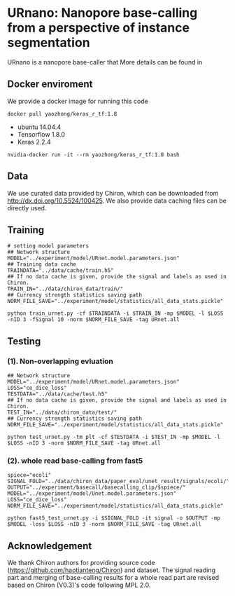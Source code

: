 # URnano: Nanopore base-calling from a perspective of instance segmentation

URnano is a nanopore base-caller that 
More details can be found in <bioAxiv link>

## Docker enviroment
We provide a docker image for running this code
```
docker pull yaozhong/keras_r_tf:1.8
```

* ubuntu 14.04.4
* Tensorflow 1.8.0
* Keras 2.2.4

```
nvidia-docker run -it --rm yaozhong/keras_r_tf:1.8 bash
```

## Data
We use curated data provided by Chiron, which can be downloaded from http://dx.doi.org/10.5524/100425.
We also provide data caching files can be directly used. 

## Training
```
# setting model parameters
## Network structure
MODEL="../experiment/model/URnet.model.parameters.json"
## Training data cache
TRAINDATA="../data/cache/train.h5"
## If no data cache is given, provide the signal and labels as used in Chiron.
TRAIN_IN="../data/chiron_data/train/"
## Currency strength statistics saving path
NORM_FILE_SAVE="../experiment/model/statistics/all_data_stats.pickle"

python train_urnet.py -cf $TRAINDATA -i $TRAIN_IN -mp $MODEL -l $LOSS -nID 3 -fSignal 10 -norm $NORM_FILE_SAVE -tag URnet.all
```


## Testing
### (1). Non-overlapping evluation
```
## Network structure
MODEL="../experiment/model/URnet.model.parameters.json"
LOSS="ce_dice_loss"
TESTDATA="../data/cache/test.h5"
## If no data cache is given, provide the signal and labels as used in Chiron.
TEST_IN="../data/chiron_data/test/"
## Currency strength statistics saving path
NORM_FILE_SAVE="../experiment/model/statistics/all_data_stats.pickle"

python test_urnet.py -tm plt -cf $TESTDATA -i $TEST_IN -mp $MODEL -l $LOSS -nID 3 -norm $NORM_FILE_SAVE -tag URnet.all
```


### (2). whole read base-calling from fast5
```
spiece="ecoli"
SIGNAL_FOLD="../data/chiron_data/paper_eval/unet_result/signals/ecoli/"
OUTPUT="../experiment/basecall/basecalling_clip/$spiece/"
MODEL="../experiment/model/Unet.model.parameters.json"
LOSS="ce_dice_loss"
NORM_FILE_SAVE="../experiment/model/statistics/all_data_stats.pickle"

python fast5_test_urnet.py -i $SIGNAL_FOLD -it signal -o $OUTPUT -mp $MODEL -loss $LOSS -nID 3 -norm $NORM_FILE_SAVE -tag URnet.all
```


## Acknowledgement
We thank Chiron authors for providing source code (https://github.com/haotianteng/Chiron) and dataset.
The signal reading part and merging of base-calling results for a whole read part are revised based on Chiron (V0.3)'s code following MPL 2.0.
